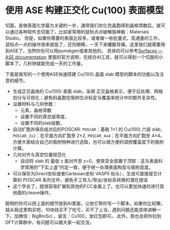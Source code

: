 # 使用 ASE 构建正交化 Cu(100) 表面模型  



切面，是做表面化学最为关键的一步，通常我们优化完晶胞得到晶格常数后，就可以通过各种软件去切面了，比如家常用的鼠标点点破解版神器：Materials Studio。 但是，如果你需要的表面比较多，或者做一些批量式，高通量的工作，鼠标点一点的操作效率就低了，还伤眼睛，一天下来腰酸背痛。这里我们就需要用到ASE了，当然你也可以用pymatgen或者其他的。 具体的可以参考[Surfaces — ASE documentation](https://ase-lib.org/ase/build/surface.html) 里面的官方说明，在结合AI工具，就可以得到一个切面的小脚本了。几秒钟就能完成一天的工作量。 

下面是我写的一个使用ASE快速搭建 Cu(100) 晶面 slab 模型的脚本的功能以及注意的细节。

- 生成正交晶格的 Cu(100) 表面 slab，采用 正交晶格表示，便于后处理、网格划分与可视化；避免斜晶胞在吸附位点标定与覆盖率统计中的额外复杂性。
- 设置材料与几何参数：
  - 元素，晶格常数
  - 设置不同的真空层厚度，
  - 设置不同的slab层数，
- 自动扩胞并保存成对应的POSCAR: `POSCAR`：基础 1×1 的 Cu(100) 六层 slab, `POSCAR_2x2`：在平面方向扩胞至 2×2, `POSCAR_4x4`：在平面方向扩胞至 4×4。 方便大家结合自己的吸附物种进行选取，也可以很方便的调控覆盖度下的吸附计算。
- 几何对齐与真空位置规范化
  - 自动将 slab 的 最低 z 面对齐至 z=0，使真空全部置于顶部：这与表面科学常用的“下实上虚”约定一致，便于统一处理表面构型与吸附高度。
- 可以保存为Direct坐标或者Cartesian坐标 VASP5 标头），生成可直接提交计算的 POSCAR 系列文件，避免手工导入/导出/坐标系转换的潜在错误
- 这个学会了，就很容易扩展到其他的FCC金属上了。也可以更加快速的进行其他面的cleave操作。



聪明的你可以把上面的细节放到AI里面，让他它帮你写一个脚本。如果你比较懒，就从我这里购买吧，10块钱买不了吃亏，买不了上当，遇到问题还能具体讲解一下。加微信：BigBroSci ，留言：Cu100，发红包即可。 此外，我也会把你拉到DFT计算群中，有问题可以跟大家一起交流。

